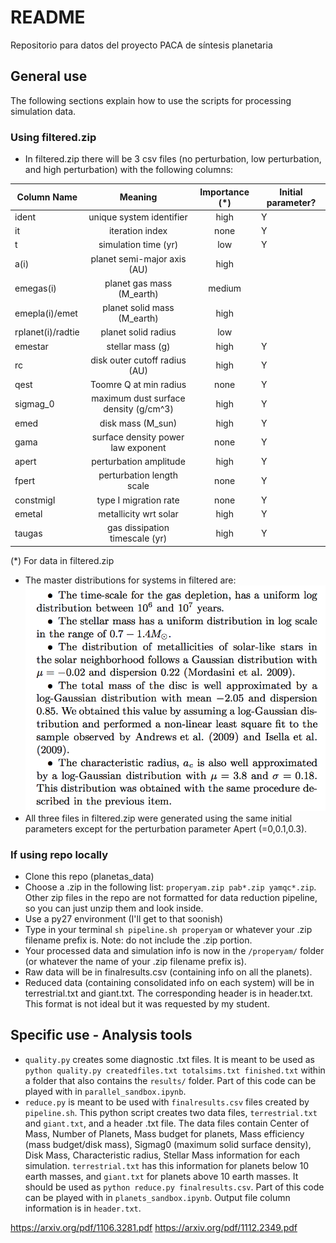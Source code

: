 # README #

Repositorio para datos del proyecto PACA de síntesis planetaria

## General use 

The following sections explain how to use the scripts for processing simulation data.

### Using filtered.zip

- In filtered.zip there will be 3 csv files (no perturbation, low perturbation, and high perturbation) with the following columns:


| Column Name   | Meaning       | Importance (*)  | Initial parameter? |
| ------------- |:-------------:| :-----:| ----------|
| ident     	| unique system identifier | high | Y |
| it   			| iteration index      |   none | Y |
| t 			| simulation time (yr)      | low    | Y |
| a(i)			| planet semi-major axis (AU)| high		| |
| emegas(i)		| planet gas mass (M_earth) | medium | |
| emepla(i)/emet| planet solid mass (M_earth)| high | |
| rplanet(i)/radtie| planet solid radius | low | |
| emestar		| stellar mass (g) | high | Y |
| rc            | disk outer cutoff radius (AU) | high | Y |
| qest | Toomre Q at min radius | none | Y |
| sigmag_0 | maximum dust surface density (g/cm^3) | high | Y |
| emed | disk mass (M_sun) | high | Y |
| gama | surface density power law exponent | none |Y 
| apert | perturbation amplitude | high|Y 
| fpert | perturbation length scale | none |Y 
| constmigI | type I migration rate | none |Y 
| emetal | metallicity wrt solar | high |Y 
| taugas | gas dissipation timescale (yr) | high | Y 

(*) For data in filtered.zip

- The master distributions for systems in filtered are:
![](distributions.png?raw=true)
- All three files in filtered.zip were generated using the same initial parameters except for the perturbation parameter Apert (=0,0.1,0.3).

### If using repo locally

- Clone this repo (planetas_data)
- Choose a .zip in the following list: `properyam.zip pab*.zip yamqc*.zip`. Other zip files in the repo are not formatted for data reduction pipeline, so you can just unzip them and look inside.
- Use a py27 environment (I'll get to that soonish)
- Type in your terminal `sh pipeline.sh properyam` or whatever your .zip filename prefix is. Note: do not include the .zip portion.
- Your processed data and simulation info is now in the `/properyam/` folder (or whatever the name of your .zip filename prefix is).
- Raw data will be in finalresults.csv (containing info on all the planets).
- Reduced data (containing consolidated info on each system) will be in terrestrial.txt and giant.txt. The corresponding header is in header.txt. This format is not ideal but it was requested by my student.

## Specific use - Analysis tools

- `quality.py` creates some diagnostic .txt files. It is meant to be used as `python quality.py createdfiles.txt totalsims.txt finished.txt` within a folder that also contains the `results/` folder. Part of this code can be played with in `parallel_sandbox.ipynb`.
- `reduce.py` is meant to be used with `finalresults.csv` files created by `pipeline.sh`. This python script creates two data files, `terrestrial.txt` and `giant.txt`, and a header .txt file. The data files contain Center of Mass, Number of Planets, Mass budget for planets, Mass efficiency (mass budget/disk mass), Sigmag0 (maximum solid surface density), Disk Mass, Characteristic radius, Stellar Mass information for each simulation. `terrestrial.txt` has this information for planets below 10 earth masses, and `giant.txt` for planets above 10 earth masses. It should be used as `python reduce.py finalresults.csv`. Part of this  code can be played with in `planets_sandbox.ipynb`. Output file column information is in `header.txt`.

https://arxiv.org/pdf/1106.3281.pdf
https://arxiv.org/pdf/1112.2349.pdf
